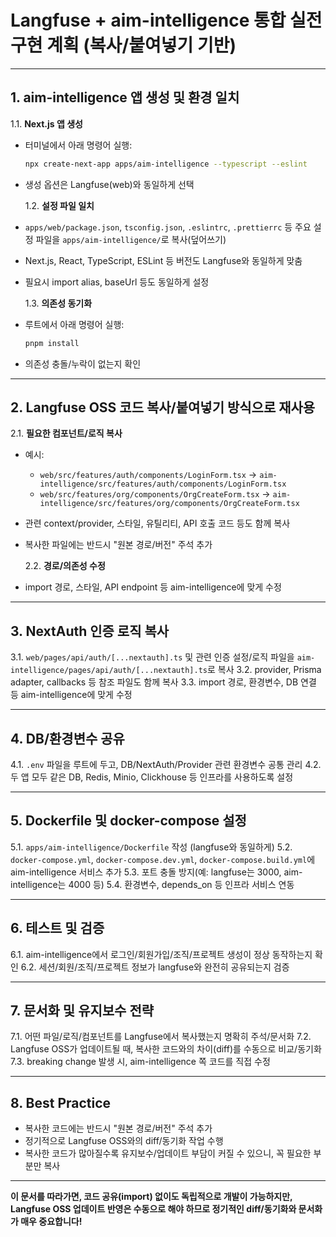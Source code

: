 # Langfuse + aim-intelligence 통합 실전 구현 계획 (복사/붙여넣기 기반)

---

## 1. aim-intelligence 앱 생성 및 환경 일치

1.1. **Next.js 앱 생성**

- 터미널에서 아래 명령어 실행:
  ```sh
  npx create-next-app apps/aim-intelligence --typescript --eslint
  ```
- 생성 옵션은 Langfuse(web)와 동일하게 선택

  1.2. **설정 파일 일치**

- `apps/web/package.json`, `tsconfig.json`, `.eslintrc`, `.prettierrc` 등 주요 설정 파일을
  `apps/aim-intelligence/`로 복사(덮어쓰기)
- Next.js, React, TypeScript, ESLint 등 버전도 Langfuse와 동일하게 맞춤
- 필요시 import alias, baseUrl 등도 동일하게 설정

  1.3. **의존성 동기화**

- 루트에서 아래 명령어 실행:
  ```sh
  pnpm install
  ```
- 의존성 충돌/누락이 없는지 확인

---

## 2. Langfuse OSS 코드 복사/붙여넣기 방식으로 재사용

2.1. **필요한 컴포넌트/로직 복사**

- 예시:
  - `web/src/features/auth/components/LoginForm.tsx` → `aim-intelligence/src/features/auth/components/LoginForm.tsx`
  - `web/src/features/org/components/OrgCreateForm.tsx` → `aim-intelligence/src/features/org/components/OrgCreateForm.tsx`
- 관련 context/provider, 스타일, 유틸리티, API 호출 코드 등도 함께 복사
- 복사한 파일에는 반드시 "원본 경로/버전" 주석 추가

  2.2. **경로/의존성 수정**

- import 경로, 스타일, API endpoint 등 aim-intelligence에 맞게 수정

---

## 3. NextAuth 인증 로직 복사

3.1. `web/pages/api/auth/[...nextauth].ts` 및 관련 인증 설정/로직 파일을
`aim-intelligence/pages/api/auth/[...nextauth].ts`로 복사
3.2. provider, Prisma adapter, callbacks 등 참조 파일도 함께 복사
3.3. import 경로, 환경변수, DB 연결 등 aim-intelligence에 맞게 수정

---

## 4. DB/환경변수 공유

4.1. `.env` 파일을 루트에 두고, DB/NextAuth/Provider 관련 환경변수 공통 관리
4.2. 두 앱 모두 같은 DB, Redis, Minio, Clickhouse 등 인프라를 사용하도록 설정

---

## 5. Dockerfile 및 docker-compose 설정

5.1. `apps/aim-intelligence/Dockerfile` 작성 (langfuse와 동일하게)
5.2. `docker-compose.yml`, `docker-compose.dev.yml`, `docker-compose.build.yml`에 aim-intelligence 서비스 추가
5.3. 포트 충돌 방지(예: langfuse는 3000, aim-intelligence는 4000 등)
5.4. 환경변수, depends_on 등 인프라 서비스 연동

---

## 6. 테스트 및 검증

6.1. aim-intelligence에서 로그인/회원가입/조직/프로젝트 생성이 정상 동작하는지 확인
6.2. 세션/회원/조직/프로젝트 정보가 langfuse와 완전히 공유되는지 검증

---

## 7. 문서화 및 유지보수 전략

7.1. 어떤 파일/로직/컴포넌트를 Langfuse에서 복사했는지 명확히 주석/문서화
7.2. Langfuse OSS가 업데이트될 때, 복사한 코드와의 차이(diff)를 수동으로 비교/동기화
7.3. breaking change 발생 시, aim-intelligence 쪽 코드를 직접 수정

---

## 8. Best Practice

- 복사한 코드에는 반드시 "원본 경로/버전" 주석 추가
- 정기적으로 Langfuse OSS와의 diff/동기화 작업 수행
- 복사한 코드가 많아질수록 유지보수/업데이트 부담이 커질 수 있으니, 꼭 필요한 부분만 복사

---

**이 문서를 따라가면, 코드 공유(import) 없이도 독립적으로 개발이 가능하지만, Langfuse OSS 업데이트 반영은 수동으로 해야 하므로 정기적인 diff/동기화와 문서화가 매우 중요합니다!**
